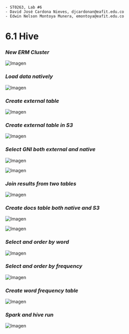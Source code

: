 ```
- ST0263, Lab #6
- David José Cardona Nieves, djcardonan@eafit.edu.co
- Edwin Nelson Montoya Munera, emontoya@eafit.edu.co
```

# 6.1 Hive

### _New ERM Cluster_

![Imagen](assets/Captura1.png)

### _Load data natively_

![Imagen](assets/Captura2.png)

### _Create external table_

![Imagen](assets/Captura3.png)

### _Create external table in S3_

![Imagen](assets/Captura4.png)

### _Select GNI both external and native_

![Imagen](assets/Captura5.png)


![Imagen](assets/Captura6.png)


### _Join results from two tables_

![Imagen](assets/Captura7.png)

### _Create docs table both native and S3_


![Imagen](assets/Captura8.png)

![Imagen](assets/Captura9.png)


### _Select and order by word_

![Imagen](assets/Captura11.png)


### _Select and order by frequency_

![Imagen](assets/Captura13.png)


### _Create word frequency table_

![Imagen](assets/Captura10.png)


### _Spark and hive run_

![Imagen](assets/Captura12.png)